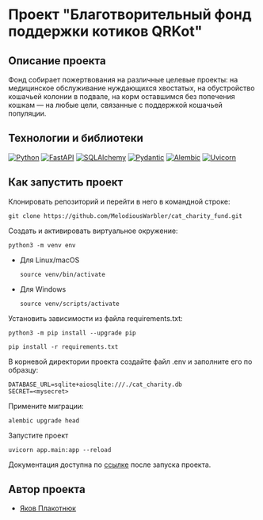 # Проект "Благотворительный фонд поддержки котиков QRKot"

## Описание проекта

Фонд собирает пожертвования на различные целевые проекты: на медицинское обслуживание нуждающихся хвостатых, на обустройство кошачьей колонии в подвале, на корм оставшимся без попечения кошкам — на любые цели, связанные с поддержкой кошачьей популяции.

## Технологии и библиотеки

[![Python](https://img.shields.io/badge/Python-3.9-blue?style=flat-square&logo=Python&logoColor=3776AB&labelColor=d0d0d0)](https://www.python.org/)
[![FastAPI](https://img.shields.io/badge/FastAPI-blue?style=flat-square&logo=FastAPI&logoColor=3776AB&labelColor=d0d0d0)](https://fastapi.tiangolo.com/)
[![SQLAlchemy](https://img.shields.io/badge/SQLAlchemy-blue?style=flat-square&logo=SQLAlchemy&logoColor=3776AB&labelColor=d0d0d0)](https://www.sqlalchemy.org/)
[![Pydantic](https://img.shields.io/badge/Pydantic-blue?style=flat-square&logo=Pydantic&logoColor=3776AB&labelColor=d0d0d0)](https://docs.pydantic.dev/latest/)
[![Alembic](https://img.shields.io/badge/Alembic-blue?style=flat-square&logo=Alembic&logoColor=3776AB&labelColor=d0d0d0)](https://alembic.sqlalchemy.org/en/latest/)
[![Uvicorn](https://img.shields.io/badge/Uvicorn-blue?style=flat-square&logo=Uvicorn&logoColor=3776AB&labelColor=d0d0d0)](https://www.uvicorn.org/)

## Как запустить проект

Клонировать репозиторий и перейти в него в командной строке:
```
git clone https://github.com/MelodiousWarbler/cat_charity_fund.git
```

Создать и активировать виртуальное окружение:
```
python3 -m venv env
```

* Для Linux/macOS

    ```
    source venv/bin/activate
    ```

* Для Windows

    ```
    source venv/scripts/activate
    ```

Установить зависимости из файла requirements.txt:

```
python3 -m pip install --upgrade pip
```

```
pip install -r requirements.txt
```

В корневой директории проекта создайте файл .env и заполните его по образцу:

```
DATABASE_URL=sqlite+aiosqlite:///./cat_charity.db
SECRET=<mysecret>
```

Примените миграции:

```
alembic upgrade head
```

Запустите проект

```
uvicorn app.main:app --reload
```

Документация доступна по [ссылке](http://127.0.0.1:8000/docs/ "Документация") после запуска проекта.

## Автор проекта

- [Яков Плакотнюк](https://github.com/MelodiousWarbler "GitHub аккаунт")
